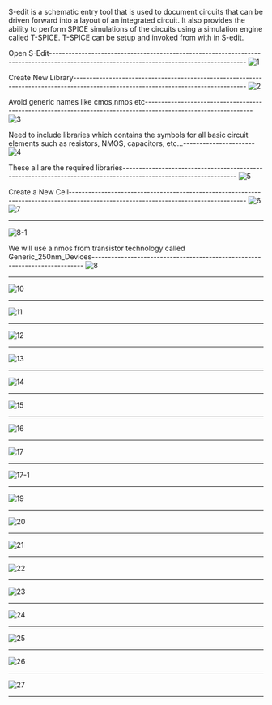 S-edit is a schematic entry tool that is used to document circuits that can be driven forward into a layout
of an integrated circuit. It also provides the ability to perform SPICE simulations of the circuits using a
simulation engine called T-SPICE. T-SPICE can be setup and invoked from with in S-edit.

Open S-Edit------------------------------------------------------------------------------------------------------------------------------------------
![1](https://user-images.githubusercontent.com/115934581/204841491-6dd07008-a9cf-49d6-b470-85e1eb7bfe47.png)

Create New Library-----------------------------------------------------------------------------------------------------------------------------------
![2](https://user-images.githubusercontent.com/115934581/204841535-15f24d2b-174f-47ae-b8ba-07eb07b1e8c3.png)

Avoid generic names like cmos,nmos etc---------------------------------------------------------------------------------------------------------------
![3](https://user-images.githubusercontent.com/115934581/204841593-17f9bba1-6068-4f5b-8472-3838ee4690d3.png)

Need to include libraries which contains the symbols for all basic circuit elements such as resistors, NMOS, capacitors, etc...----------------------
![4](https://user-images.githubusercontent.com/115934581/204841721-4875dad7-084f-4e6a-bb43-c8273c227d5b.png)

These all are the required libraries-----------------------------------------------------------------------------------------------------------------
![5](https://user-images.githubusercontent.com/115934581/204841794-a4a49ce7-9171-4bde-aec9-f1533a3a3dd2.png)

Create a New Cell------------------------------------------------------------------------------------------------------------------------------------
![6](https://user-images.githubusercontent.com/115934581/204841854-b411b1c3-ff44-437a-88db-3d49d83780ef.png)
![7](https://user-images.githubusercontent.com/115934581/204841909-0c5c5902-27a7-4744-b0a5-e0ab8cd2c5e2.png)

----------------------------------------------------------------------------------------------------------------------------------------------------
![8-1](https://user-images.githubusercontent.com/115934581/204841992-ca02de7b-e886-4630-a1d1-501727c05852.png)

We will use a nmos from transistor technology called Generic_250nm_Devices---------------------------------------------------------------------------
![8](https://user-images.githubusercontent.com/115934581/204841940-6cfe8375-9405-4413-b723-f1d4c91f79e3.png)

-----------------------------------------------------------------------------------------------------------------------------------------------------
![10](https://user-images.githubusercontent.com/115934581/204842308-850608db-0acf-4c76-ad9c-fd026e614bfc.png)

-----------------------------------------------------------------------------------------------------------------------------------------------------
![11](https://user-images.githubusercontent.com/115934581/204842346-7bd3515f-0bef-45a6-844a-0cc0318cf32b.png)

-----------------------------------------------------------------------------------------------------------------------------------------------------
![12](https://user-images.githubusercontent.com/115934581/204842394-ddb34e57-13d0-47ef-a053-19e9e3350ede.png)

-----------------------------------------------------------------------------------------------------------------------------------------------------
![13](https://user-images.githubusercontent.com/115934581/204842429-0bfd2e2a-1f33-40eb-9d2d-ac8d33190f42.png)

-----------------------------------------------------------------------------------------------------------------------------------------------------
![14](https://user-images.githubusercontent.com/115934581/204842498-5505b4f7-a173-4b3d-8cd0-df2ce9262032.png)

-----------------------------------------------------------------------------------------------------------------------------------------------------
![15](https://user-images.githubusercontent.com/115934581/204842521-1ad0fd3c-261d-4fde-bcce-929fdfddd92c.png)

-----------------------------------------------------------------------------------------------------------------------------------------------------
![16](https://user-images.githubusercontent.com/115934581/204842537-3da009c2-c471-4054-b064-ec1b09f97c09.png)

-----------------------------------------------------------------------------------------------------------------------------------------------------
![17](https://user-images.githubusercontent.com/115934581/204842551-64f16017-0139-418d-b4d4-55266b8e4ca2.png)

-----------------------------------------------------------------------------------------------------------------------------------------------------
![17-1](https://user-images.githubusercontent.com/115934581/204842579-ded40909-9d6e-46c5-8fdb-f85971c9e20a.png)

-----------------------------------------------------------------------------------------------------------------------------------------------------
![19](https://user-images.githubusercontent.com/115934581/204842599-98672939-51ed-4e47-9c74-f09928d0bf94.png)

-----------------------------------------------------------------------------------------------------------------------------------------------------
![20](https://user-images.githubusercontent.com/115934581/204842624-8340653d-8bce-452a-9655-c7a01b0d4d64.png)

-----------------------------------------------------------------------------------------------------------------------------------------------------
![21](https://user-images.githubusercontent.com/115934581/204842639-8cea9c44-53b6-4bd2-b1fa-013370c6bb8b.png)

-----------------------------------------------------------------------------------------------------------------------------------------------------
![22](https://user-images.githubusercontent.com/115934581/204842674-8f972b2f-d377-4e6b-bbed-10283840ae31.png)

-----------------------------------------------------------------------------------------------------------------------------------------------------
![23](https://user-images.githubusercontent.com/115934581/204842704-62a34e9f-7ef7-4f55-b180-5f69b31966af.png)

-----------------------------------------------------------------------------------------------------------------------------------------------------
![24](https://user-images.githubusercontent.com/115934581/204842746-babee59b-44e0-4e63-9b9f-d760157dde10.png)

-----------------------------------------------------------------------------------------------------------------------------------------------------
![25](https://user-images.githubusercontent.com/115934581/204842782-90020e42-485c-4539-892b-f4e912fafcb5.png)

-----------------------------------------------------------------------------------------------------------------------------------------------------
![26](https://user-images.githubusercontent.com/115934581/204842806-06866e15-981a-4b32-bed5-291744aa5a8a.png)

-----------------------------------------------------------------------------------------------------------------------------------------------------
![27](https://user-images.githubusercontent.com/115934581/204842847-73b8f16e-04fc-442e-b80c-5c91323a148c.png)

-----------------------------------------------------------------------------------------------------------------------------------------------------

